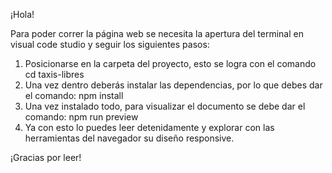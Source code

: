 ¡Hola!

Para poder correr la página web se necesita la apertura del terminal en visual code studio y seguir los siguientes pasos:
1. Posicionarse en la carpeta del proyecto, esto se logra con el comando cd taxis-libres
2. Una vez dentro deberás instalar las dependencias, por lo que debes dar el comando: npm install
3. Una vez instalado todo, para visualizar el documento se debe dar el comando: npm run preview
4. Ya con esto lo puedes leer detenidamente y explorar con las herramientas del navegador su diseño responsive.

¡Gracias por leer!